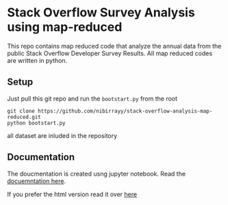 # Stack Overflow Survey Analysis using map-reduced

This repo contains map reduced code that analyze the annual data from the public Stack Overflow Developer Survey Results. All map reduced codes are written in python.

## Setup

Just pull this git repo and run the `bootstart.py` from the root

```
git clone https://github.com/nibirrayy/stack-overflow-analysis-map-reduced.git
python bootstart.py  
```

all dataset are inluded in the repository


## Documentation
The doucmentation is created usng jupyter notebook. Read the  [docuemntation here](documentation.ipynb).

If you prefer the html version read it over [here](documentation.html)

